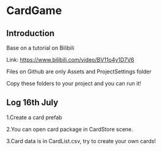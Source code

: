 # CardGame
## Introduction
Base on a tutorial on Bilibili  

Link: https://www.bilibili.com/video/BV11o4y1D7V6  

Files on Github are only Assets and ProjectSettings folder  

Copy these folders to your project and you can run it!
## Log 16th July
1.Create a card prefab  

2.You can open card package in CardStore scene.  

3.Card data is in CardList.csv, try to create your own cards!  


